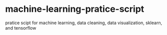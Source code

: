 # machine-learning-pratice-script
pratice scipt for machine learning, data cleaning, data visualization, sklearn, and tensorflow
